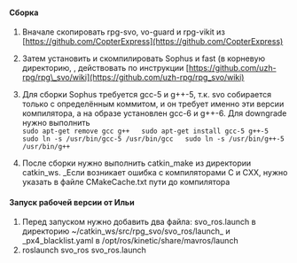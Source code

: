 #### Сборка

1. Вначале скопировать rpg-svo, vo-guard и rpg-vikit из [https://github.com/CopterExpress](https://github.com/CopterExpress)
2. Затем установить и скомпилировать Sophus и fast \(в корневую директорию, , действовать по инструкции [https://github.com/uzh-rpg/rpg\_svo/wiki](https://github.com/uzh-rpg/rpg_svo/wiki)

3. Для сборки Sophus требуется gcc-5 и g++-5, т.к. svo собирается только с определённым коммитом, и он требует именно эти версии компилятора, а на образе установлен gcc-6 и g++-6. Для downgrade нужно выполнить  
   `sudo apt-get remove gcc g++  
    sudo apt-get install gcc-5 g++-5  
    sudo ln -s /usr/bin/gcc-5 /usr/bin/gcc  
    sudo ln -s /usr/bin/g++-5 /usr/bin/g++`

4. После сборки нужно выполнить catkin\_make из директории catkin_ws. _Если возникает ошибка с компиляторами C и СXX, нужно указать в файле CMakeCache.txt пути до компилятора

#### Запуск рабочей версии от Ильи

1. Перед запуском нужно добавить два файла: svo\_ros.launch в директорию ~/catkin\_ws/src/rpg\_svo/svo\_ros/launch_ и _px4\_blacklist.yaml в /opt/ros/kinetic/share/mavros/launch
2. roslaunch svo\_ros svo\_ros.launch





